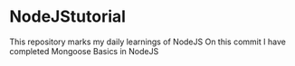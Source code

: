# NodeJStutorial
This repository marks my daily learnings of NodeJS 
On this commit I have completed Mongoose Basics in NodeJS
